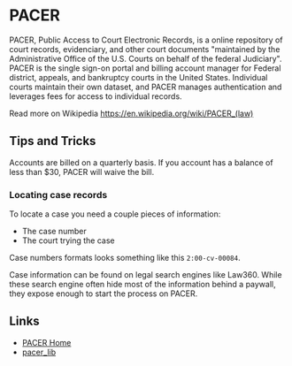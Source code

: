 # PACER

PACER, Public Access to Court Electronic Records, is a online repository of court records, evidenciary, and other court documents "maintained by the Administrative Office of the U.S. Courts on behalf of the federal Judiciary". PACER is the single sign-on portal and billing account manager for Federal district, appeals, and bankruptcy courts in the United States. Individual courts maintain their own dataset, and PACER manages authentication and leverages fees for access to individual records.

Read more on Wikipedia
https://en.wikipedia.org/wiki/PACER_(law)


## Tips and Tricks

Accounts are billed on a quarterly basis. If you account has a balance of less than $30, PACER will  waive the bill.

### Locating case records

To locate a case you need a couple pieces of information:

- The case number
- The court trying the case

Case numbers formats looks something like this `2:00-cv-00084`.

Case information can be found on legal search engines like Law360. While these search engine often hide most of the information behind a paywall, they expose enough to start the process on PACER.




## Links

- [PACER Home](https://pacer.uscourts.gov/)
- [pacer_lib](https://pacer-lib.readthedocs.io/en/latest/)